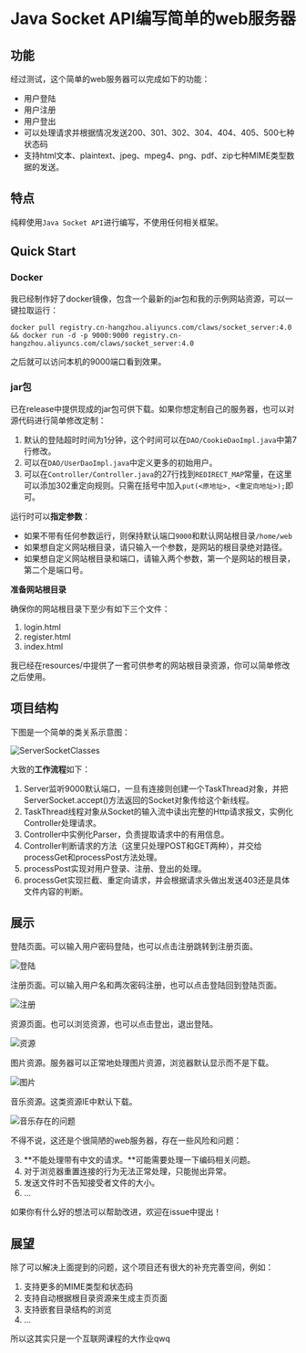 # Java Socket API编写简单的web服务器

## 功能

经过测试，这个简单的web服务器可以完成如下的功能：

- 用户登陆
- 用户注册
- 用户登出
- 可以处理请求并根据情况发送200、301、302、304、404、405、500七种状态码
- 支持html文本、plaintext、jpeg、mpeg4、png、pdf、zip七种MIME类型数据的发送。

## 特点

纯粹使用`Java Socket API`进行编写，不使用任何相关框架。

## Quick Start

### Docker

我已经制作好了docker镜像，包含一个最新的jar包和我的示例网站资源，可以一键拉取运行：

```
docker pull registry.cn-hangzhou.aliyuncs.com/claws/socket_server:4.0 && docker run -d -p 9000:9000 registry.cn-hangzhou.aliyuncs.com/claws/socket_server:4.0
```

之后就可以访问本机的9000端口看到效果。

### jar包

已在release中提供现成的jar包可供下载。如果你想定制自己的服务器，也可以对源代码进行简单修改定制：

1. 默认的登陆超时时间为1分钟，这个时间可以在`DAO/CookieDaoImpl.java`中第7行修改。
5. 可以在`DAO/UserDaoImpl.java`中定义更多的初始用户。
3. 可以在`Controller/Controller.java`的27行找到`REDIRECT_MAP`常量，在这里可以添加302重定向规则。只需在括号中加入`put(<原地址>, <重定向地址>);`即可。

运行时可以**指定参数**：

- 如果不带有任何参数运行，则保持默认端口`9000`和默认网站根目录`/home/web`
- 如果想自定义网站根目录，请只输入一个参数，是网站的根目录绝对路径。
- 如果想自定义网站根目录和端口，请输入两个参数，第一个是网站的根目录，第二个是端口号。

**准备网站根目录**

确保你的网站根目录下至少有如下三个文件：

1. login.html
2. register.html
3. index.html

我已经在resources/中提供了一套可供参考的网站根目录资源，你可以简单修改之后使用。

## 项目结构

下图是一个简单的类关系示意图：

![ServerSocketClasses](https://clwasblog-1301107071.cos.ap-shanghai.myqcloud.com/img/StudyNote/internet/SocketServer/SocketServer.png)

大致的**工作流程**如下：

1. Server监听9000默认端口，一旦有连接则创建一个TaskThread对象，并把ServerSocket.accept()方法返回的Socket对象传给这个新线程。
2. TaskThread线程对象从Socket的输入流中读出完整的Http请求报文，实例化Controller处理请求。
3. Controller中实例化Parser，负责提取请求中的有用信息。
4. Controller判断请求的方法（这里只处理POST和GET两种），并交给processGet和processPost方法处理。
5. processPost实现对用户登录、注册、登出的处理。
6. processGet实现拦截、重定向请求，并会根据请求头做出发送403还是具体文件内容的判断。

## 展示

登陆页面。可以输入用户密码登陆，也可以点击注册跳转到注册页面。

![登陆](https://clwasblog-1301107071.cos.ap-shanghai.myqcloud.com/img/StudyNote/internet/SocketServer/1.jpg)

注册页面。可以输入用户名和两次密码注册，也可以点击登陆回到登陆页面。

![注册](https://clwasblog-1301107071.cos.ap-shanghai.myqcloud.com/img/StudyNote/internet/SocketServer/2.jpg)

资源页面。也可以浏览资源，也可以点击登出，退出登陆。

![资源](https://clwasblog-1301107071.cos.ap-shanghai.myqcloud.com/img/StudyNote/internet/SocketServer/3.jpg)

图片资源。服务器可以正常地处理图片资源，浏览器默认显示而不是下载。

![图片](https://clwasblog-1301107071.cos.ap-shanghai.myqcloud.com/img/StudyNote/internet/SocketServer/4.jpg)

音乐资源。这类资源IE中默认下载。

![音乐](https://clwasblog-1301107071.cos.ap-shanghai.myqcloud.com/img/StudyNote/internet/SocketServer/5.jpg)存在的问题

不得不说，这还是个很简陋的web服务器，存在一些风险和问题：

3. **不能处理带有中文的请求。**可能需要处理一下编码相关问题。
4. 对于浏览器重置连接的行为无法正常处理，只能抛出异常。
5. 发送文件时不告知接受者文件的大小。
4. ...

如果你有什么好的想法可以帮助改进，欢迎在issue中提出！

## 展望

除了可以解决上面提到的问题，这个项目还有很大的补充完善空间，例如：

1. 支持更多的MIME类型和状态码
2. 支持自动根据根目录资源来生成主页页面
3. 支持嵌套目录结构的浏览
4. ...

所以这其实只是一个互联网课程的大作业qwq

